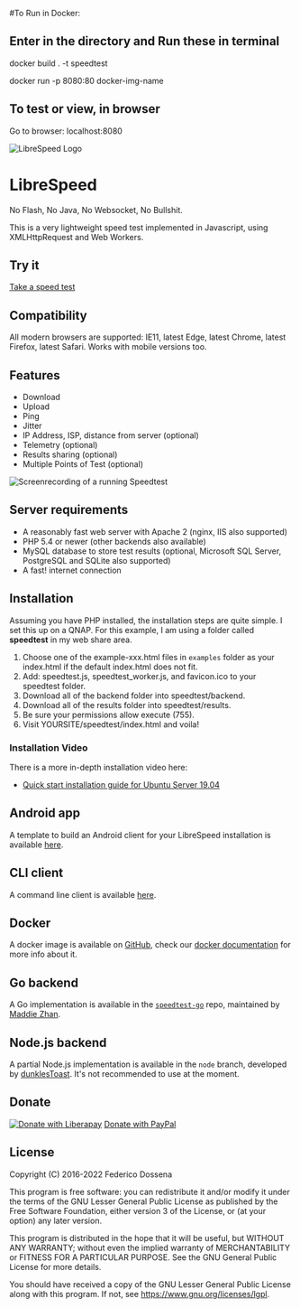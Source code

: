 #To Run in Docker:

## Enter in the directory and Run these in terminal

docker build . -t speedtest

docker run -p 8080:80 docker-img-name

## To test or view, in browser

Go to browser: localhost:8080









![LibreSpeed Logo](https://github.com/librespeed/speedtest/blob/master/.logo/logo3.png?raw=true)

# LibreSpeed

No Flash, No Java, No Websocket, No Bullshit.

This is a very lightweight speed test implemented in Javascript, using XMLHttpRequest and Web Workers.

## Try it
[Take a speed test](https://librespeed.org)

## Compatibility
All modern browsers are supported: IE11, latest Edge, latest Chrome, latest Firefox, latest Safari.
Works with mobile versions too.

## Features
* Download
* Upload
* Ping
* Jitter
* IP Address, ISP, distance from server (optional)
* Telemetry (optional)
* Results sharing (optional)
* Multiple Points of Test (optional)

![Screenrecording of a running Speedtest](https://speedtest.fdossena.com/mpot_v6.gif)


## Server requirements
* A reasonably fast web server with Apache 2 (nginx, IIS also supported)
* PHP 5.4 or newer (other backends also available)
* MySQL database to store test results (optional, Microsoft SQL Server, PostgreSQL and SQLite also supported)
* A fast! internet connection

## Installation
Assuming you have PHP installed, the installation steps are quite simple.
I set this up on a QNAP.
For this example, I am using a folder called **speedtest** in my web share area.

1. Choose one of the example-xxx.html files in `examples` folder as your index.html if the default index.html does not fit.
2. Add: speedtest.js, speedtest_worker.js, and favicon.ico to your speedtest folder.
3. Download all of the backend folder into speedtest/backend.
4. Download all of the results folder into speedtest/results.
5. Be sure your permissions allow execute (755).
6. Visit YOURSITE/speedtest/index.html and voila!

### Installation Video
There is a more in-depth installation video here:
* [Quick start installation guide for Ubuntu Server 19.04](https://fdossena.com/?p=speedtest/quickstart_v5_ubuntu.frag)

## Android app
A template to build an Android client for your LibreSpeed installation is available [here](https://github.com/librespeed/speedtest-android).

## CLI client
A command line client is available [here](https://github.com/librespeed/speedtest-cli).

## Docker
A docker image is available on [GitHub](https://github.com/librespeed/speedtest/pkgs/container/speedtest), check our [docker documentation](doc_docker.md) for more info about it.

## Go backend
A Go implementation is available in the [`speedtest-go`](https://github.com/librespeed/speedtest-go) repo, maintained by [Maddie Zhan](https://github.com/maddie).

## Node.js backend
A partial Node.js implementation is available in the `node` branch, developed by [dunklesToast](https://github.com/dunklesToast). It's not recommended to use at the moment.

## Donate
[![Donate with Liberapay](https://liberapay.com/assets/widgets/donate.svg)](https://liberapay.com/fdossena/donate)
[Donate with PayPal](https://www.paypal.me/sineisochronic)

## License
Copyright (C) 2016-2022 Federico Dossena

This program is free software: you can redistribute it and/or modify
it under the terms of the GNU Lesser General Public License as published by
the Free Software Foundation, either version 3 of the License, or
(at your option) any later version.

This program is distributed in the hope that it will be useful,
but WITHOUT ANY WARRANTY; without even the implied warranty of
MERCHANTABILITY or FITNESS FOR A PARTICULAR PURPOSE.  See the
GNU General Public License for more details.

You should have received a copy of the GNU Lesser General Public License
along with this program.  If not, see <https://www.gnu.org/licenses/lgpl>.
